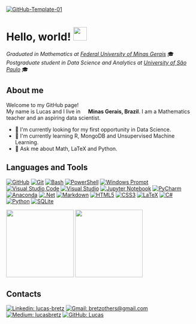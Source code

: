 [![GitHub-Template-01](https://user-images.githubusercontent.com/94881508/202282094-a15f1b61-22f8-4c7b-b50a-b067fcab817b.png)](https://github.com/lucasbrtz)

# Hello, world! <img src="https://github.com/rajput2107/rajput2107/blob/master/Assets/Earth.gif" width="36px">

*Graduated in Mathematics at [Federal University of Minas Gerais](https://ufmg.br/)* :mortar_board:
<br>*Postgraduate student in Data Science and Analytics at [University of São Paulo](https://www5.usp.br/)* :mortar_board:

## About me
Welcome to my GitHub page!
<br>My name is Lucas and I live in <img src="https://cdn-icons-png.flaticon.com/512/3909/3909370.png" width="13"/> <b>Minas Gerais, Brazil</b>.
I am a Mathematics teacher and an aspiring data scientist.

- :telescope: I'm currently looking for my first opportunity in Data Science.
- :brain: I'm currently learning R, MongoDB and Unsupervised Machine Learning.
- :speech_balloon: Ask me about Math, LaTeX and Python.

## Languages and Tools
[![GitHub](https://img.shields.io/badge/GitHub-100000?style=flat-square&logo=github&logoColor=white)](https://github.com/)
[![Git](https://img.shields.io/badge/GIT-E44C30?style=flat-square&logo=git&logoColor=white)](https://git-scm.com/)
[![Bash](https://img.shields.io/badge/GNU%20Bash-4EAA25?style=flat-square&logo=GNU%20Bash&logoColor=white)](https://www.gnu.org/software/bash/)
[![PowerShell](https://img.shields.io/badge/powershell-5391FE?style=flat-square&logo=powershell&logoColor=white)](https://learn.microsoft.com/en-us/powershell/)
[![Windows Prompt](https://img.shields.io/badge/windows%20terminal-4D4D4D?style=flat-square&logo=windows%20terminal&logoColor=white)](https://learn.microsoft.com/en-us/windows-server/administration/windows-commands/prompt)
[![Visual Studio Code](https://img.shields.io/badge/Visual%20Studio%20Code-0078d7.svg?style=flat-square&flat-squarelogo=visual-studio-code&logoColor=white)](https://code.visualstudio.com/)
[![Visual Studio](https://img.shields.io/badge/Visual%20Studio-5C2D91.svg?style=flat-square&logo=visual-studio&logoColor=white)](https://visualstudio.microsoft.com/vs/community/)
[![Jupyter Notebook](https://img.shields.io/badge/jupyter-%23FA0F00.svg?style=flat-square&logo=jupyter&logoColor=white)](https://jupyter.org/)
[![PyCharm](https://img.shields.io/badge/pycharm-143?style=flat-square&logo=pycharm&logoColor=black&color=black&labelColor=green)](https://www.jetbrains.com/pycharm/)
[![Anaconda](https://img.shields.io/badge/Anaconda-%2344A833.svg?style=flat-square&logo=anaconda&logoColor=white)](https://anaconda.org/)
[![.Net](https://img.shields.io/badge/.NET-5C2D91?style=flat-square&logo=.net&logoColor=white)](https://dotnet.microsoft.com/en-us/)
[![Markdown](https://img.shields.io/badge/markdown-%23000000.svg?style=flat-square&logo=markdown&logoColor=white)](https://www.markdownguide.org/)
[![HTML5](https://img.shields.io/badge/html5-%23E34F26.svg?style=flat-square&logo=html5&logoColor=white)](https://developer.mozilla.org/en-US/docs/Web/HTML)
[![CSS3](https://img.shields.io/badge/css3-%231572B6.svg?style=flat-square&logo=css3&logoColor=white)](https://developer.mozilla.org/en-US/docs/Web/CSS)
[![LaTeX](https://img.shields.io/badge/latex-%23008080.svg?style=flat-square&logo=latex&logoColor=white)](https://www.latex-project.org/)
[![C#](https://img.shields.io/badge/c%23-%23239120.svg?style=flat-square&logo=c-sharp&logoColor=white)](https://learn.microsoft.com/en-us/dotnet/csharp/)
[![Python](https://img.shields.io/badge/python-3670A0?style=flat-square&logo=python&logoColor=ffdd54)](https://www.python.org/)
[![SQLite](https://img.shields.io/badge/sqlite-%2307405e.svg?style=flat-square&logo=sqlite&logoColor=white)](https://www.sqlite.org/index.html)

<div>
  <img height="180" src="https://github-readme-stats.vercel.app/api?username=lucasbrtz&show_icons=true&theme=radical"/>
  <img height="180" src="https://github-readme-stats.vercel.app/api/top-langs/?username=lucasbrtz&theme=radical&layout=compact"/>
</div>

<!---
[![Lucas' github stats](https://github-readme-stats.vercel.app/api?username=lucasbrtz&show_icons=true&theme=dark)](https://github.com/lucasbrtz/github-readme-stats)
[![Lucas' top languages](https://github-readme-stats.vercel.app/api/top-langs/?username=lucasbrtz&theme=dark&layout=compact)](https://github.com/lucasbrtz/github-readme-stats)
--->

## Contacts
[![Linkedin: lucas-bretz](https://img.shields.io/badge/-lucas--bretz-blue?style=flat-square&logo=Linkedin&logoColor=white&link=https://www.linkedin.com/in/lucas-bretz/)](https://www.linkedin.com/in/lucas-bretz/)
[![Gmail: bretzothers@gmail.com](https://img.shields.io/badge/bretzothers-D14836?style=flat-square&logo=gmail&logoColor=white)](mailto:bretzothers@gmail.com)
[![Medium: lucasbretz](https://img.shields.io/badge/lucasbretz-12100E?style=flat-square&logo=medium&logoColor=white)](https://medium.com/@lucasbretz)
[![GitHub: Lucas](https://img.shields.io/github/followers/lucasbrtz?label=follow&style=social)](https://github.com/lucasbrtz)

<!---
lucasbrtz/lucasbrtz is a ✨ special ✨ repository because its `README.md` (this file) appears on your GitHub profile.
You can click the Preview link to take a look at your changes.
--->
